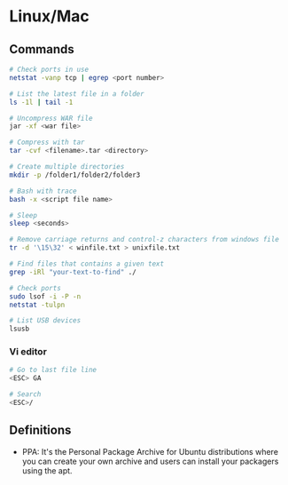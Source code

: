 # Linux/Mac

## Commands

```sh
# Check ports in use
netstat -vanp tcp | egrep <port number>

# List the latest file in a folder
ls -1l | tail -1

# Uncompress WAR file
jar -xf <war file>

# Compress with tar
tar -cvf <filename>.tar <directory>

# Create multiple directories
mkdir -p /folder1/folder2/folder3

# Bash with trace
bash -x <script file name>

# Sleep
sleep <seconds>

# Remove carriage returns and control-z characters from windows file
tr -d '\15\32' < winfile.txt > unixfile.txt

# Find files that contains a given text
grep -iRl "your-text-to-find" ./

# Check ports
sudo lsof -i -P -n
netstat -tulpn

# List USB devices
lsusb
```

### Vi editor

```sh
# Go to last file line
<ESC> GA

# Search
<ESC>/
```
## Definitions

* PPA: It's the Personal Package Archive for Ubuntu distributions where you can create your own archive and users can install your packagers using the apt.
